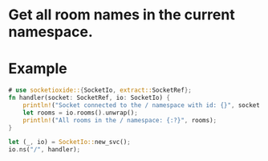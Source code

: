 # Get all room names in the current namespace.

# Example
```rust
# use socketioxide::{SocketIo, extract::SocketRef};
fn handler(socket: SocketRef, io: SocketIo) {
    println!("Socket connected to the / namespace with id: {}", socket.id);
    let rooms = io.rooms().unwrap();
    println!("All rooms in the / namespace: {:?}", rooms);
}

let (_, io) = SocketIo::new_svc();
io.ns("/", handler);
```
